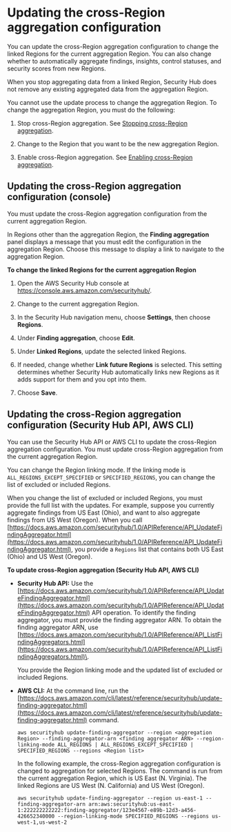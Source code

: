 # Updating the cross\-Region aggregation configuration<a name="finding-aggregation-update"></a>

You can update the cross\-Region aggregation configuration to change the linked Regions for the current aggregation Region\. You can also change whether to automatically aggregate findings, insights, control statuses, and security scores from new Regions\.

When you stop aggregating data from a linked Region, Security Hub does not remove any existing aggregated data from the aggregation Region\.

You cannot use the update process to change the aggregation Region\. To change the aggregation Region, you must do the following:

1. Stop cross\-Region aggregation\. See [Stopping cross\-Region aggregation](finding-aggregation-stop.md)\.

1. Change to the Region that you want to be the new aggregation Region\.

1. Enable cross\-Region aggregation\. See [Enabling cross\-Region aggregation](finding-aggregation-enable.md)\.

## Updating the cross\-Region aggregation configuration \(console\)<a name="finding-aggregation-update-console"></a>

You must update the cross\-Region aggregation configuration from the current aggregation Region\.

In Regions other than the aggregation Region, the **Finding aggregation** panel displays a message that you must edit the configuration in the aggregation Region\. Choose this message to display a link to navigate to the aggregation Region\.

**To change the linked Regions for the current aggregation Region**

1. Open the AWS Security Hub console at [https://console\.aws\.amazon\.com/securityhub/](https://console.aws.amazon.com/securityhub/)\.

1. Change to the current aggregation Region\.

1. In the Security Hub navigation menu, choose **Settings**, then choose **Regions**\.

1. Under **Finding aggregation**, choose **Edit**\.

1. Under **Linked Regions**, update the selected linked Regions\.

1. If needed, change whether **Link future Regions** is selected\. This setting determines whether Security Hub automatically links new Regions as it adds support for them and you opt into them\.

1.  Choose **Save**\.

## Updating the cross\-Region aggregation configuration \(Security Hub API, AWS CLI\)<a name="finding-aggregation-update-api"></a>

You can use the Security Hub API or AWS CLI to update the cross\-Region aggregation configuration\. You must update cross\-Region aggregation from the current aggregation Region\.

You can change the Region linking mode\. If the linking mode is `ALL_REGIONS_EXCEPT_SPECIFIED` or `SPECIFIED_REGIONS`, you can change the list of excluded or included Regions\.

When you change the list of excluded or included Regions, you must provide the full list with the updates\. For example, suppose you currently aggregate findings from US East \(Ohio\), and want to also aggregate findings from US West \(Oregon\)\. When you call [https://docs.aws.amazon.com/securityhub/1.0/APIReference/API_UpdateFindingAggregator.html](https://docs.aws.amazon.com/securityhub/1.0/APIReference/API_UpdateFindingAggregator.html), you provide a `Regions` list that contains both US East \(Ohio\) and US West \(Oregon\)\.

**To update cross\-Region aggregation \(Security Hub API, AWS CLI\)**
+ **Security Hub API:** Use the [https://docs.aws.amazon.com/securityhub/1.0/APIReference/API_UpdateFindingAggregator.html](https://docs.aws.amazon.com/securityhub/1.0/APIReference/API_UpdateFindingAggregator.html) API operation\. To identify the finding aggregator, you must provide the finding aggregator ARN\. To obtain the finding aggregator ARN, use [https://docs.aws.amazon.com/securityhub/1.0/APIReference/API_ListFindingAggregators.html](https://docs.aws.amazon.com/securityhub/1.0/APIReference/API_ListFindingAggregators.html)\.

  You provide the Region linking mode and the updated list of excluded or included Regions\.
+ **AWS CLI:** At the command line, run the [https://docs.aws.amazon.com/cli/latest/reference/securityhub/update-finding-aggregator.html](https://docs.aws.amazon.com/cli/latest/reference/securityhub/update-finding-aggregator.html) command\.

  ```
  aws securityhub update-finding-aggregator --region <aggregation Region> --finding-aggregator-arn <finding aggregator ARN> --region-linking-mode ALL_REGIONS | ALL_REGIONS_EXCEPT_SPECIFIED | SPECIFIED_REGIONS --regions <Region list>
  ```

  In the following example, the cross\-Region aggregation configuration is changed to aggregation for selected Regions\. The command is run from the current aggregation Region, which is US East \(N\. Virginia\)\. The linked Regions are US West \(N\. California\) and US West \(Oregon\)\.

  ```
  aws securityhub update-finding-aggregator --region us-east-1 --finding-aggregator-arn arn:aws:securityhub:us-east-1:222222222222:finding-aggregator/123e4567-e89b-12d3-a456-426652340000 --region-linking-mode SPECIFIED_REGIONS --regions us-west-1,us-west-2
  ```
